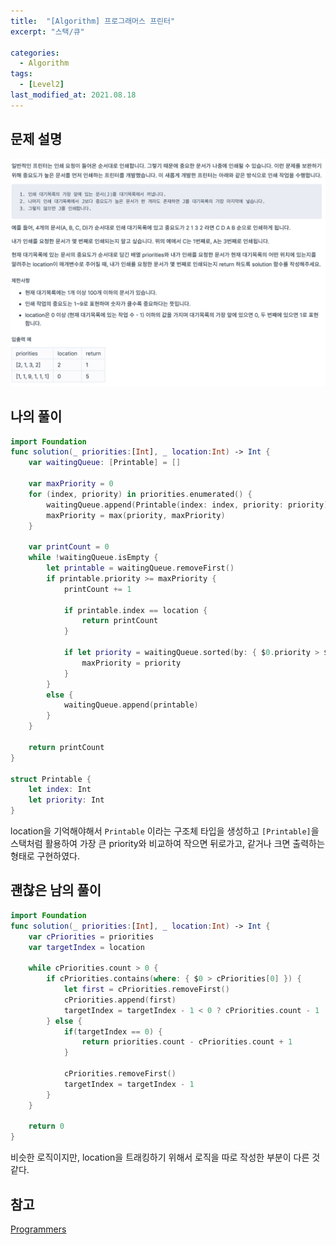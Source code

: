 ```yaml
---
title:  "[Algorithm] 프로그래머스 프린터"
excerpt: "스택/큐"

categories:
  - Algorithm
tags:
  - [Level2]
last_modified_at: 2021.08.18
---
```


## 문제 설명

![29](/assets/images/Programmers/29.png)

## 나의 풀이
```swift
import Foundation
func solution(_ priorities:[Int], _ location:Int) -> Int {
    var waitingQueue: [Printable] = []
    
    var maxPriority = 0
    for (index, priority) in priorities.enumerated() {
        waitingQueue.append(Printable(index: index, priority: priority))
        maxPriority = max(priority, maxPriority)
    }

    var printCount = 0
    while !waitingQueue.isEmpty {
        let printable = waitingQueue.removeFirst()
        if printable.priority >= maxPriority {
            printCount += 1
            
            if printable.index == location {
                return printCount
            }
            
            if let priority = waitingQueue.sorted(by: { $0.priority > $1.priority }).first?.priority {
                maxPriority = priority
            }
        }
        else {
            waitingQueue.append(printable)
        }
    }
    
    return printCount
}

struct Printable {
    let index: Int
    let priority: Int
}
```
location을 기억해야해서 `Printable` 이라는 구조체 타입을 생성하고 `[Printable]`을 스택처럼 활용하여 가장 큰 priority와 비교하여 작으면 뒤로가고, 같거나 크면 출력하는 형태로 구현하였다.

## 괜찮은 남의 풀이
```swift
import Foundation
func solution(_ priorities:[Int], _ location:Int) -> Int {
    var cPriorities = priorities
    var targetIndex = location

    while cPriorities.count > 0 {
        if cPriorities.contains(where: { $0 > cPriorities[0] }) {
            let first = cPriorities.removeFirst()
            cPriorities.append(first)
            targetIndex = targetIndex - 1 < 0 ? cPriorities.count - 1 : targetIndex - 1
        } else {
            if(targetIndex == 0) {
                return priorities.count - cPriorities.count + 1
            } 

            cPriorities.removeFirst()
            targetIndex = targetIndex - 1
        }
    }

    return 0
}
```
비슷한 로직이지만, location을 트래킹하기 위해서 로직을 따로 작성한 부분이 다른 것 같다. 


## 참고
[Programmers](https://programmers.co.kr/learn/challenges) <br>
